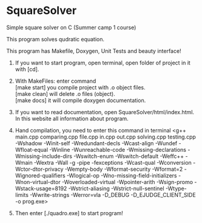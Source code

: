 # SquareSolver
Simple square solver on C (Summer camp 1 course)

This program solves qudratic equation.

This program has Makefile, Doxygen, Unit Tests and beauty interface!

1) If you want to start program, open terminal, open folder of project in it with [cd].
2) With MakeFiles: enter command <br />    [make start] you compile project with .o object files.<br />    [make clean] will delete .o files (object).<br />    [make docs] it will compile doxygen documentation.<br />
   
3) If you want to read documentation, open SquareSolver/html/index.html. In this website all information about program.


4) Hand compilation, you need to enter this command in terminal
<g++ main.cpp comparing.cpp file.cpp in.cpp out.cpp solving.cpp testing.cpp -Wshadow -Winit-self -Wredundant-decls -Wcast-align -Wundef -Wfloat-equal -Winline -Wunreachable-code -Wmissing-declarations -Wmissing-include-dirs -Wswitch-enum -Wswitch-default -Weffc++ -Wmain -Wextra -Wall -g -pipe -fexceptions -Wcast-qual -Wconversion -Wctor-dtor-privacy -Wempty-body -Wformat-security -Wformat=2 -Wignored-qualifiers -Wlogical-op -Wno-missing-field-initializers -Wnon-virtual-dtor -Woverloaded-virtual -Wpointer-arith -Wsign-promo -Wstack-usage=8192 -Wstrict-aliasing -Wstrict-null-sentinel -Wtype-limits -Wwrite-strings -Werror=vla -D_DEBUG -D_EJUDGE_CLIENT_SIDE -o prog.exe>

5) Then enter [./quadro.exe] to start program!
